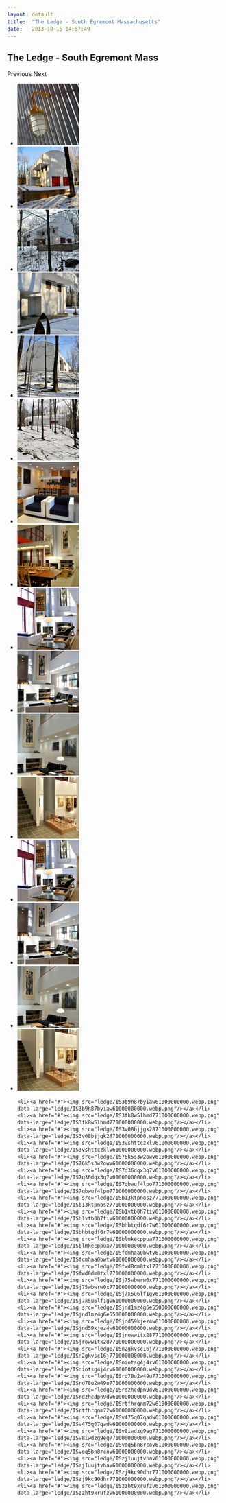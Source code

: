 ```yaml
---
layout: default
title:  "The Ledge - South Egremont Massachusetts"
date:   2013-10-15 14:57:49
---
```


<noscript>
  <style>
    .es-carousel ul{
      display:block;
    }
  </style>
</noscript>
<script id="img-wrapper-tmpl" type="text/x-jquery-tmpl">
  <div class="rg-image-wrapper">
    {{if itemsCount > 1}}
      <div class="rg-image-nav">
        <a href="#" class="rg-image-nav-prev">Previous Image</a>
        <a href="#" class="rg-image-nav-next">Next Image</a>
      </div>
    {{/if}}
    <div class="rg-image"></div>
    <div class="rg-loading"></div>
    <div class="rg-caption-wrapper">
      <div class="rg-caption" style="display:none;">
        <p></p>
      </div>
    </div>
  </div>
</script>


<div class="content">
<h2>The Ledge - South Egremont Mass</h2>
<div id="rg-gallery" class="rg-gallery">
<div class="rg-thumbs">

<div class="es-carousel-wrapper">
<div class="es-nav">
  <span class="es-nav-prev">Previous</span>
  <span class="es-nav-next">Next</span>
</div>
<div class="es-carousel">
  <ul>
    <li><a href="#"><img src="ledge/thumbs/DSC0001.jpeg" data-large="ledge/DSC0001.jpeg" alt="image0001" data-description="Outside Lamp" /></a></li>
    <li><a href="#"><img src="ledge/thumbs/DSC0002.jpeg" data-large="ledge/DSC0002.jpeg" alt="image0002" data-description="Outside Approaching" /></a></li>
    <li><a href="#"><img src="ledge/thumbs/DSC0003.jpeg" data-large="ledge/DSC0003.jpeg" alt="image0003" data-description="Outside Front" /></a></li>
    <li><a href="#"><img src="ledge/thumbs/DSC0004.jpeg" data-large="ledge/DSC0004.jpeg" alt="image0004" data-description="Outside Front" /></a></li>
    <li><a href="#"><img src="ledge/thumbs/DSC0005.jpeg" data-large="ledge/DSC0005.jpeg" alt="image0005" data-description="Outside Side" /></a></li>
    <li><a href="#"><img src="ledge/thumbs/DSC0006.jpeg" data-large="ledge/DSC0006.jpeg" alt="image0006" data-description="Outside Back" /></a></li>
    <li><a href="#"><img src="ledge/thumbs/DSC0007.jpeg" data-large="ledge/DSC0007.jpeg" alt="image0007" data-description="Living Room, Dining Room and Kitchen" /></a></li>
    <li><a href="#"><img src="ledge/thumbs/DSC0008.jpeg" data-large="ledge/DSC0008.jpeg" alt="image0008" data-description="Dining Room & Living Room" /></a></li>
    <li><a href="#"><img src="ledge/thumbs/DSC0009.jpeg" data-large="ledge/DSC0009.jpeg" alt="image0009" data-description="Living Room" /></a></li>
    <li><a href="#"><img src="ledge/thumbs/DSC0010.jpeg" data-large="ledge/DSC0010.jpeg" alt="image0010" data-description="Living Room" /></a></li>
    <li><a href="#"><img src="ledge/thumbs/DSC0011.jpeg" data-large="ledge/DSC0011.jpeg" alt="image0011" data-description="Living Room" /></a></li>
    <li><a href="#"><img src="ledge/thumbs/DSC0012.jpeg" data-large="ledge/DSC0012.jpeg" alt="image0012" data-description="Towards Living Room" /></a></li>
    <li><a href="#"><img src="ledge/thumbs/DSC0009.jpeg" data-large="ledge/DSC0013.jpeg" alt="image0013" data-description="Downward" /></a></li>
    <li><a href="#"><img src="ledge/thumbs/DSC0010.jpeg" data-large="ledge/DSC0014.jpeg" alt="image0014" data-description="Swimming Pool" /></a></li>
    <li><a href="#"><img src="ledge/thumbs/DSC0011.jpeg" data-large="ledge/DSC0015.jpeg" alt="image0015" data-description="Master Bedroom" /></a></li>
    <li><a href="#"><img src="ledge/thumbs/DSC0012.jpeg" data-large="ledge/DSC0016.jpeg" alt="image0016" data-description="Rabbits" /></a></li>

    <li><a href="#"><img src="ledge/IS3b9h87byiaw61000000000.webp.png" data-large="ledge/IS3b9h87byiaw61000000000.webp.png"/></a></li>
    <li><a href="#"><img src="ledge/IS3fk8w5lhmd771000000000.webp.png" data-large="ledge/IS3fk8w5lhmd771000000000.webp.png"/></a></li>
    <li><a href="#"><img src="ledge/IS3v08bjjgk2871000000000.webp.png" data-large="ledge/IS3v08bjjgk2871000000000.webp.png"/></a></li>
    <li><a href="#"><img src="ledge/IS3vshttczklv61000000000.webp.png" data-large="ledge/IS3vshttczklv61000000000.webp.png"/></a></li>
    <li><a href="#"><img src="ledge/IS76k5s3w2owv61000000000.webp.png" data-large="ledge/IS76k5s3w2owv61000000000.webp.png"/></a></li>
    <li><a href="#"><img src="ledge/IS7q36dqx3q7v61000000000.webp.png" data-large="ledge/IS7q36dqx3q7v61000000000.webp.png"/></a></li>
    <li><a href="#"><img src="ledge/IS7qbwuf4lpo771000000000.webp.png" data-large="ledge/IS7qbwuf4lpo771000000000.webp.png"/></a></li>
    <li><a href="#"><img src="ledge/ISb13ktpnosz771000000000.webp.png" data-large="ledge/ISb13ktpnosz771000000000.webp.png"/></a></li>
    <li><a href="#"><img src="ledge/ISb1vtb0h7tiv61000000000.webp.png" data-large="ledge/ISb1vtb0h7tiv61000000000.webp.png"/></a></li>
    <li><a href="#"><img src="ledge/ISbhbtqdf6r7w61000000000.webp.png" data-large="ledge/ISbhbtqdf6r7w61000000000.webp.png"/></a></li>
    <li><a href="#"><img src="ledge/ISblmkecppua771000000000.webp.png" data-large="ledge/ISblmkecppua771000000000.webp.png"/></a></li>
    <li><a href="#"><img src="ledge/ISfcmhaa0bwtv61000000000.webp.png" data-large="ledge/ISfcmhaa0bwtv61000000000.webp.png"/></a></li>
    <li><a href="#"><img src="ledge/ISfwd8dm8txl771000000000.webp.png" data-large="ledge/ISfwd8dm8txl771000000000.webp.png"/></a></li>
    <li><a href="#"><img src="ledge/ISj75wbwrw0x771000000000.webp.png" data-large="ledge/ISj75wbwrw0x771000000000.webp.png"/></a></li>
    <li><a href="#"><img src="ledge/ISj7x5u6lf1gv61000000000.webp.png" data-large="ledge/ISj7x5u6lf1gv61000000000.webp.png"/></a></li>
    <li><a href="#"><img src="ledge/ISjnd1mz4g6e550000000000.webp.png" data-large="ledge/ISjnd1mz4g6e550000000000.webp.png"/></a></li>
    <li><a href="#"><img src="ledge/ISjnd59kjez4w61000000000.webp.png" data-large="ledge/ISjnd59kjez4w61000000000.webp.png"/></a></li>
    <li><a href="#"><img src="ledge/ISjrowwitx28771000000000.webp.png" data-large="ledge/ISjrowwitx28771000000000.webp.png"/></a></li>
    <li><a href="#"><img src="ledge/ISn2gkvsc16j771000000000.webp.png" data-large="ledge/ISn2gkvsc16j771000000000.webp.png"/></a></li>
    <li><a href="#"><img src="ledge/ISniotsg4j4rv61000000000.webp.png" data-large="ledge/ISniotsg4j4rv61000000000.webp.png"/></a></li>
    <li><a href="#"><img src="ledge/ISrd78u2w49u771000000000.webp.png" data-large="ledge/ISrd78u2w49u771000000000.webp.png"/></a></li>
    <li><a href="#"><img src="ledge/ISrdzhcdpn9dv61000000000.webp.png" data-large="ledge/ISrdzhcdpn9dv61000000000.webp.png"/></a></li>
    <li><a href="#"><img src="ledge/ISrtfhrqnm72w61000000000.webp.png" data-large="ledge/ISrtfhrqnm72w61000000000.webp.png"/></a></li>
    <li><a href="#"><img src="ledge/ISv475q07qadw61000000000.webp.png" data-large="ledge/ISv475q07qadw61000000000.webp.png"/></a></li>
    <li><a href="#"><img src="ledge/ISv8iwdzg9eg771000000000.webp.png" data-large="ledge/ISv8iwdzg9eg771000000000.webp.png"/></a></li>
    <li><a href="#"><img src="ledge/ISvoq5bn8rcov61000000000.webp.png" data-large="ledge/ISvoq5bn8rcov61000000000.webp.png"/></a></li>
    <li><a href="#"><img src="ledge/ISzj1uujtvhav61000000000.webp.png" data-large="ledge/ISzj1uujtvhav61000000000.webp.png"/></a></li>
    <li><a href="#"><img src="ledge/ISzj9kc90dhr771000000000.webp.png" data-large="ledge/ISzj9kc90dhr771000000000.webp.png"/></a></li>
    <li><a href="#"><img src="ledge/ISzzht9xrufzv61000000000.webp.png" data-large="ledge/ISzzht9xrufzv61000000000.webp.png"/></a></li>

  </ul>
</div>
</div>


</div>
</div>
</div>



